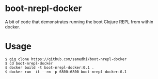 # boot-nrepl-docker

A bit of code that demonstrates running the boot Clojure REPL from within docker.

# Usage

```
$ gig clone https://github.com/samedhi/boot-nrepl-docker
$ cd boot-nrepl-docker
$ docker build -t boot-nrepl-docker:0.1 .
$ docker run -it --rm -p 6800:6800 boot-nrepl-docker:0.1
```
